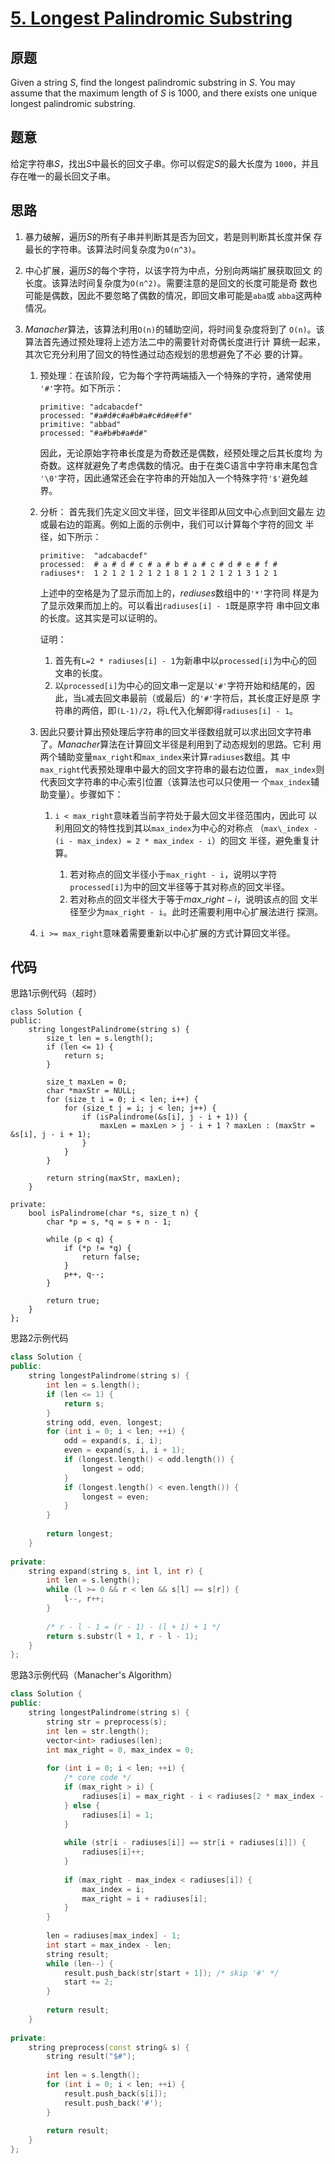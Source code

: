 [5. Longest Palindromic Substring](https://leetcode.com/problems/longest-palindromic-substring/)
==================================

原题
----

Given a string *S*, find the longest palindromic substring in *S*. You
may assume that the maximum length of *S* is 1000, and there exists
one unique longest palindromic substring.

题意
----

给定字符串*S*，找出*S*中最长的回文子串。你可以假定*S*的最大长度为
`1000`，并且存在唯一的最长回文子串。

思路
----

1. 暴力破解，遍历*S*的所有子串并判断其是否为回文，若是则判断其长度并保
   存最长的字符串。该算法时间复杂度为`O(n^3)`。
2. 中心扩展，遍历*S*的每个字符，以该字符为中点，分别向两端扩展获取回文
   的长度。该算法时间复杂度为`O(n^2)`。需要注意的是回文的长度可能是奇
   数也可能是偶数，因此不要忽略了偶数的情况，即回文串可能是`aba`或
   `abba`这两种情况。
3. *Manacher*算法，该算法利用`O(n)`的辅助空间，将时间复杂度将到了
   `O(n)`。该算法首先通过预处理将上述方法二中的需要针对奇偶长度进行计
   算统一起来，其次它充分利用了回文的特性通过动态规划的思想避免了不必
   要的计算。
   
	1. 预处理：在该阶段，它为每个字符两端插入一个特殊的字符，通常使用
       `'#'`字符。如下所示：
	
		```
		primitive: "adcabacdef"
		processed: "#a#d#c#a#b#a#c#d#e#f#"
		primitive: "abbad"
		processed: "#a#b#b#a#d#"
		```
	
		因此，无论原始字符串长度是为奇数还是偶数，经预处理之后其长度均
    为奇数。这样就避免了考虑偶数的情况。由于在类C语言中字符串末尾包含
    `'\0'`字符，因此通常还会在字符串的开始加入一个特殊字符`'$'`避免越
    界。
	
	2. 分析： 首先我们先定义回文半径，回文半径即从回文中心点到回文最左
       边或最右边的距离。例如上面的示例中，我们可以计算每个字符的回文
       半径，如下所示：

		```
		primitive:  "adcabacdef"
		processed:  # a # d # c # a # b # a # c # d # e # f #
		radiuses*:  1 2 1 2 1 2 1 2 1 8 1 2 1 2 1 2 1 3 1 2 1
		```
	
		上述中的空格是为了显示而加上的，*rediuses*数组中的`'*'`字符同
        样是为了显示效果而加上的。可以看出`radiuses[i] - 1`既是原字符
        串中回文串的长度。这其实是可以证明的。
		
		证明：
		1. 首先有`L=2 * radiuses[i] - 1`为新串中以`processed[i]`为中心的回
       文串的长度。
	   2. 以`processed[i]`为中心的回文串一定是以`'#'`字符开始和结尾的，因
       此，当`L`减去回文串最前（或最后）的`'#'`字符后，其长度正好是原
       字符串的两倍，即`(L-1)/2`，将`L`代入化解即得`radiuses[i] - 1`。
	
	3. 因此只要计算出预处理后字符串的回文半径数组就可以求出回文字符串
       了。*Manacher*算法在计算回文半径是利用到了动态规划的思路。它利
       用两个辅助变量`max_right`和`max_index`来计算`radiuses`数组。其
       中`max_right`代表预处理串中最大的回文字符串的最右边位置，
       `max_index`则代表回文字符串的中心索引位置（该算法也可以只使用一
       个`max_index`辅助变量）。步骤如下：
	   
	   1. `i < max_right`意味着当前字符处于最大回文半径范围内，因此可
          以利用回文的特性找到其以`max_index`为中心的对称点
          （`max\_index - (i - max_index) = 2 * max_index - i`）的回文
          半径，避免重复计算。
		  
		  1. 若对称点的回文半径小于`max_right - i`，说明以字符
             `processed[i]`为中的回文半径等于其对称点的回文半径。
		  2. 若对称点的回文半径大于等于$max\_right - i$，说明该点的回
             文半径至少为`max_right - i`。此时还需要利用中心扩展法进行
             探测。
			 
	  2. `i >= max_right`意味着需要重新以中心扩展的方式计算回文半径。		

代码
----

思路1示例代码（超时）
```
class Solution {
public:
	string longestPalindrome(string s) {
		size_t len = s.length();
		if (len <= 1) {
			return s;
		}
		
		size_t maxLen = 0;
		char *maxStr = NULL;
		for (size_t i = 0; i < len; i++) {
			for (size_t j = i; j < len; j++) {
				if (isPalindrome(&s[i], j - i + 1)) {
					maxLen = maxLen > j - i + 1 ? maxLen : (maxStr = &s[i], j - i + 1);
				}
			}
		}
		
		return string(maxStr, maxLen);
	}
	
private:
	bool isPalindrome(char *s, size_t n) {
		char *p = s, *q = s + n - 1;
		
		while (p < q) {
			if (*p != *q) {
				return false;
			}
			p++, q--;
		}
		
		return true;
	}
};
```

思路2示例代码
```C++
class Solution {
public:
	string longestPalindrome(string s) {
		int len = s.length();
		if (len <= 1) {
			return s;
		}
		string odd, even, longest;
		for (int i = 0; i < len; ++i) {
			odd = expand(s, i, i);
			even = expand(s, i, i + 1);
			if (longest.length() < odd.length()) {
				longest = odd;
			}
			if (longest.length() < even.length()) {
				longest = even;
			}
		}
		
		return longest;
	}
	
private:
	string expand(string s, int l, int r) {
		int len = s.length();
		while (l >= 0 && r < len && s[l] == s[r]) {
			l--, r++;
		}
		
		/* r - l - 1 = (r - 1) - (l + 1) + 1 */
		return s.substr(l + 1, r - l - 1);
	}
};
```

思路3示例代码（Manacher's Algorithm）
```C++
class Solution {
public:
	string longestPalindrome(string s) {
		string str = preprocess(s);
		int len = str.length();		
		vector<int> radiuses(len);
		int max_right = 0, max_index = 0;
		
		for (int i = 0; i < len; ++i) {
			/* core code */
			if (max_right > i) {
				radiuses[i] = max_right - i < radiuses[2 * max_index - i] ? max_right - i : radiuses[2 * max_index - i];
   			} else {
				radiuses[i] = 1;
			}
			
			while (str[i - radiuses[i]] == str[i + radiuses[i]]) {
				radiuses[i]++;
			}
			
			if (max_right - max_index < radiuses[i]) {
				max_index = i;
				max_right = i + radiuses[i];
			}
		}
		
		len = radiuses[max_index] - 1;
		int start = max_index - len;
		string result;
		while (len--) {
			result.push_back(str[start + 1]); /* skip '#' */
			start += 2;
		}
		
		return result;
	}
	
private:
	string preprocess(const string& s) {
		string result("$#");
		
		int len = s.length();
		for (int i = 0; i < len; ++i) {
			result.push_back(s[i]);
			result.push_back('#');
		}
		
		return result;
	}
};
```
